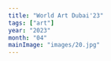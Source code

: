 ```yaml
---
title: "World Art Dubai'23"
tags: ["art"]
year: "2023"
month: "04"
mainImage: "images/20.jpg"
---
```

